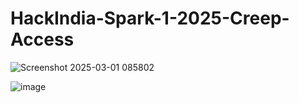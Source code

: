 # HackIndia-Spark-1-2025-Creep-Access

![Screenshot 2025-03-01 085802](https://github.com/user-attachments/assets/19c05b67-55ca-443e-ad40-9c736dcd75db)

![image](https://github.com/user-attachments/assets/9a2f77a2-0605-45ca-8a76-25bc682ec19c)
